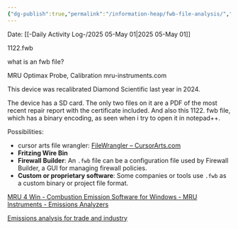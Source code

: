 ```yaml
---
{"dg-publish":true,"permalink":"/information-heap/fwb-file-analysis/","noteIcon":"","created":"2025-05-01T11:22:29.634-05:00"}
---
```


Date: [[-Daily Activity Log-/2025 05-May 01\|2025 05-May 01]]


1122.fwb

what is an fwb file?

MRU Optimax Probe, Calibration
mru-instruments.com

This device was recalibrated Diamond Scientific last year in 2024.

The device has a SD card. The only two files on it are a PDF of the most recent repair report with the certificate included. And also this 1122. fwb file, which has a binary encoding, as seen when i try to open it in notepad++.

Possibilities:
- cursor arts file wrangler: [FileWrangler – CursorArts.com](https://cursorarts.com/ca_fw.html)
- **Fritzing Wire Bin**
- **Firewall Builder**: An `.fwb` file can be a configuration file used by Firewall Builder, a GUI for managing firewall policies.
- **Custom or proprietary software**: Some companies or tools use `.fwb` as a custom binary or project file format.

[MRU 4 Win - Combustion Emission Software for Windows - MRU Instruments - Emissions Analyzers](https://mru-instruments.com/product/mru-4-win-combustion-emission-software/)

[Emissions analysis for trade and industry](https://www.mru.eu/)
